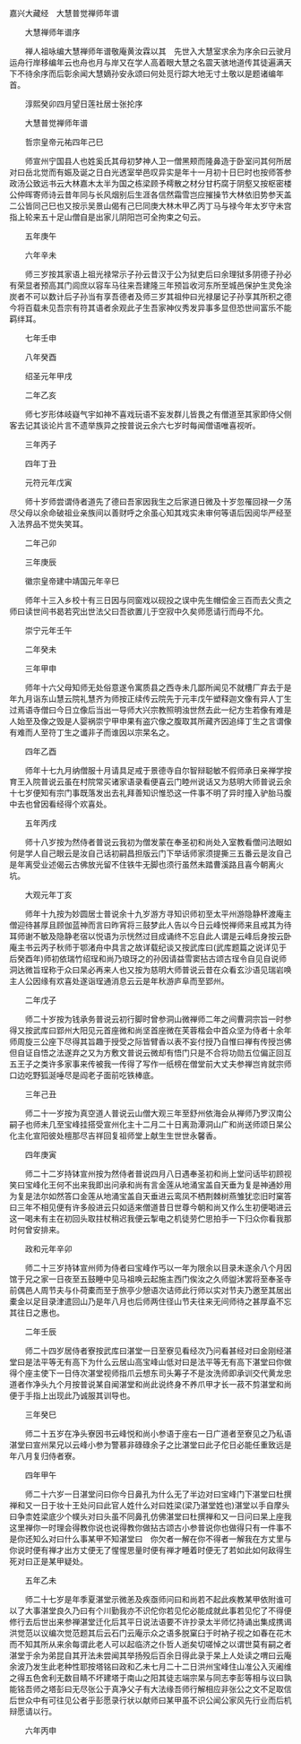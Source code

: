 <!-- { "loadSidebar": true } -->
嘉兴大藏经　大慧普觉禅师年谱


　　大慧禅师年谱序

　　禅人祖咏编大慧禅师年谱敬庵黄汝霖以其　先世入大慧室求余为序余曰云驶月运舟行岸移编年云也舟也月与岸又在学人高着眼大慧之名震天骇地道传其徒遍满天下不待余序而后彰余闻大慧嫡孙安永颂曰何处觅行踪大地无寸土敬以是题诸编年首。

　　淳熙癸卯四月望日莲社居士张抡序

　　大慧普觉禅师年谱

　　哲宗皇帝元祐四年己巳

　　师宣州宁国县人也姓奚氏其母初梦神人卫一僧黑颊而隆鼻造于卧室问其何所居对曰岳北觉而有娠及诞之日白光透室举邑叹异实是年十一月初十日巳时也按师答参政汤公致远书云大林嘉木太半为国之栋梁顾予樗散之材分甘朽腐于阴壑又按枢密楼公仲晖寄师诗云昔年同与长风烟别后生涯各信然霜雪岂应摧操节大林依旧势参天盖二公皆同己巳也又按示吴景山偈有己巳同庚大林木甲乙丙丁马与禄今年太岁守未宫指上轮来五十足山僧自是出家儿阴阳岂可全拘束之句云。

　　五年庚午

　　六年辛未

　　师三岁按其家语上祖光禄常示子孙云昔汉于公为狱吏后曰余理狱多阴德子孙必有荣显者预高其门闾庶以容车马往来吾建隆三年预旨收河东所至城邑保护生灵免涂炭者不可以数计后子孙当有享吾德者及师三岁其祖仲曰光禄屡记子孙享其所积之德今将百载未见吾宗有符其语者余观此子生吾家神仪秀发异事多显但恐世间富乐不能羁绊耳。

　　七年壬申

　　八年癸酉

　　绍圣元年甲戌

　　二年乙亥

　　师七岁形体岐嶷气宇如神不喜戏玩语不妄发群儿皆畏之有僧道至其家即侍父侧客去记其谈论片言不遗举族异之按普说云余六七岁时每闻僧语唯喜视听。

　　三年丙子

　　四年丁丑

　　元符元年戊寅

　　师十岁师尝谓侍者道先了德曰吾家因我生之后家道日微及十岁忽罹回禄一夕荡尽父母以余命破祖业亲族间以善财呼之余虽心知其戏实未审何等语后因阅华严经至入法界品不觉失笑耳。

　　二年己卯

　　三年庚辰

　　徽宗皇帝建中靖国元年辛巳

　　师年十三入乡校十有三日因与同窗戏以砚投之误中先生帽偿金三百而去父责之师曰读世间书曷若究出世法父曰吾欲置儿于空寂中久矣师愿请行而母不允。

　　崇宁元年壬午

　　二年癸未

　　三年甲申

　　师年十六父母知师无处俗意遂令寓质县之西寺未几鄙所闻见不就槽厂弃去于是年九月诣东山慧云院礼慧齐为师按正续传云院先于元丰戊午塑释迦文像有异人丁生过焉语寺僧曰今日立像后当出一导师大兴宗教照明浊世然去此一纪方生若像有难是人始至及像之毁是人婴祸崇宁甲申果有盗穴像之腹取其所藏齐因追绎丁生之言谓像有难而人至符丁生之谶非子而谁因以宗杲名之。

　　四年乙酉

　　师年十七九月纳僧服十月请具足戒于景德寺自尔智辩聪敏不假师承日亲禅学按育王入院普说云虽在村院常买诸家语录看便喜云门睦州说话又为慈明大师普说云余十七岁便知有宗门事既落发出去礼拜善知识惟恐这一件事不明了异时撞入驴胎马腹中去也曾因看经得个欢喜处。

　　五年丙戌

　　师十八岁按为然侍者普说云我初为僧发蒙在奉圣初和尚处入室教看僧问法眼如何是学人自己眼云是汝自己话初嗣昌担版云门下举话师家须提撕三五番云是汝自己是年离受业述偈云古佛放光留不住铁牛无脚也须行虽然未踏曹溪路且喜今朝离火坑。

　　大观元年丁亥

　　师年十九按为妙圆居士普说余十九岁游方寻知识师初至太平州游隐静杯渡庵主僧迎待甚厚且顾伽蓝神而言曰昨宵将三鼓梦此人告以今日云峰悦禅师来且戒其为待耳师谢不敏及隐静老宿以悦语为示恍然过目成诵终不忘自此人谓是云峰后身按云卧庵主书云丙子秋师于鄂渚舟中具言之故详载纪谈又按武库曰(武库题篇之说详见于后癸酉年)师初依瑞竹绍珵和尚乃琅玡之的孙因请益雪窦拈古颂古珵令自见自说师洞达微旨珵称于众曰杲必再来人也又按为慈明大师普说云昔在众看玄沙语见瑞岩唤主人公因缘有欢喜处遂诣珵通消息云云是年秋游庐阜而至郢州。

　　二年戊子

　　师二十岁按为钱承务普说云初行脚时曾参洞山微禅师二年之间曹洞宗旨一时参得又按武库曰郢州大阳见元首座微和尚坚首座微在芙蓉楷会中首众坚为侍者十余年师周旋三公座下尽得其旨趣于授受之际皆臂香以表不妄付授乃自惟曰禅有传授岂佛但自证自悟之法遂弃之又为方敷文普说云微却有悟门只是不合将功勋五位偏正回互五王子之类许多家事来传被我一传得了写作一纸榜在僧堂前大丈夫参禅岂肯就宗师口边吃野狐涎唾尽是阎老子面前吃铁棒底。

　　三年己丑

　　师二十一岁按为真空道人普说云山僧大观三年至舒州依海会从禅师乃罗汉南公嗣子也师未几至宝峰挂搭受宣州化主十二月二十日离泐潭洞山广和尚送师颂日杲公化主化宣阳彼处檀那尽吉祥回复祖师堂上献生生世世永馨香。

　　四年庚寅

　　师二十二岁持钵宣州按为然侍者普说四月八日遇奉圣初和尚上堂问话毕初顾视笑曰宝峰化王何不出来我即出问承和尚有言金莲从地涌宝盖自天垂为复是神通妙用为复是法尔如然答口金莲从地涌宝盖自天垂进云鸾凤不栖荆棘树燕雏犹恋旧时窠答曰三年不相见便有许多般进云只如适来僧道昔日世尊今朝和尚又作么生初便喝进云这一喝未有主在初回头取拄杖稍迟我便云掣电之机徒劳伫思拍手一下归众你看我那时何曾安排来。

　　政和元年辛卯

　　师二十三岁持钵宣州师为侍者曰宝峰作丐以一年为限余以目录未遂余八个月因馆于兄之家一日夜至五鼓睡中见马祖唤云起施主西门俟汝之久师盥沐罢将至奉圣寺前偶邑人周节夫与仆荷橐而至于旅亭少憩语次诘师此行师以实对节夫乃邀至其居出橐金以足目录津遣回山乃是年八月也后师两住径山节夫往来无间师待之甚厚盍不忘其往日之惠也。

　　二年壬辰

　　师二十四岁居侍者寮按武库曰湛堂一日至寮见看经次乃问看甚经对曰金刚经湛堂曰是法平等无有高下为什么云居山高宝峰山低对曰是法平等无有高下湛堂曰你做得个座主使下一日侍次湛堂视师指爪云想东司头筹子不是汝洗师即承训交代黄龙忠道者作净头九个月按普说某自闻湛堂和尚此说终身不养爪甲才长一菽不剪湛堂和尚便于手指上出现此乃诚服其训导也。

　　三年癸巳

　　师二十五岁在净头寮因书云峰悦和尚小参语于座右一日广道者至寮见之乃私语湛堂曰宣州杲兄以云峰小参为警慕非碌碌余子之比湛堂曰此子佗日必能任重致远是年八月复归侍者寮。

　　四年甲午

　　师二十六岁一日湛堂问曰你今日鼻孔为什么无了半边对曰宝峰门下湛堂曰杜撰禅和又一日于妆十王处问曰此官人姓什么对曰姓梁(梁乃湛堂姓也)湛堂以手自摩头曰争柰姓梁底少个幞头对曰头虽不同鼻孔仿佛湛堂曰杜撰禅和又一日问曰杲上座我这里禅你一时理会得教你说也说得教你做拈古颂古小参普说你也做得只有一件事不是你还知么对曰什么事某甲不知湛堂曰　你欠者一解在你不得者一解我在方丈里与你说时便有禅才出方丈便无了惺惺思量时便有禅才睡着时便无了若如此如何敌得生死对曰正是某甲疑处。

　　五年乙未

　　师二十七岁是年季夏湛堂示微恙及疾亟师问曰和尚若不起此疾教某甲依附谁可以了大事湛堂良久乃曰有个川勤我亦不识佗你若见佗必能成就此事若见佗了不得便修行去后世出来参禅湛堂迁化后其平日说法语要不许抄录太半师忆持诵出集成携谒洪觉范以议编次觉范题其后云石门云庵示众之语多脱窠臼于时衲子视之如春在花木而不知其所从来余每谓此老人可以起临济之仆哲人逝矣切嗟悼之以谓世莫有嗣之者湛堂于余为弟昆自其开法未尝闻其举扬殁后百余日得此录于杲上人处读之喟曰云庵余波乃发生此老种性耶按塔铭曰政和乙未七月二十二日洪州宝峰住山准公入灭阇维之得五色舍利无数目睛不坏建塔于南山之阳其徒志端宗杲与同志李彭等相与议曰孰能铭吾师之塔彭曰无尽张公于真净父子有大法缘吾师行解相应非张公之文不足取信后世众中有可往见公者乎彭愿录行状以献师曰某甲虽不识公闻公家风先行业而后机辩愿请以行。

　　六年丙申

